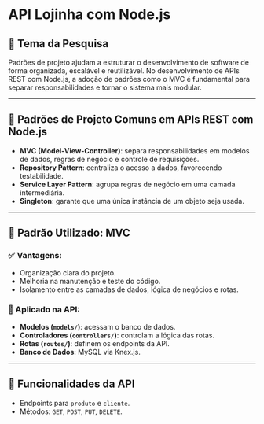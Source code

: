 # API Lojinha com Node.js 

## 🎯 Tema da Pesquisa
Padrões de projeto ajudam a estruturar o desenvolvimento de software de forma organizada, escalável e reutilizável. No desenvolvimento de APIs REST com Node.js, a adoção de padrões como o MVC é fundamental para separar responsabilidades e tornar o sistema mais modular.

---

## 🧩 Padrões de Projeto Comuns em APIs REST com Node.js

- **MVC (Model-View-Controller)**: separa responsabilidades em modelos de dados, regras de negócio e controle de requisições.
- **Repository Pattern**: centraliza o acesso a dados, favorecendo testabilidade.
- **Service Layer Pattern**: agrupa regras de negócio em uma camada intermediária.
- **Singleton**: garante que uma única instância de um objeto seja usada.

---

## 📌 Padrão Utilizado: MVC

### ✅ Vantagens:
- Organização clara do projeto.
- Melhoria na manutenção e teste do código.
- Isolamento entre as camadas de dados, lógica de negócios e rotas.

### 🔧 Aplicado na API:
- **Modelos (`models/`)**: acessam o banco de dados.
- **Controladores (`controllers/`)**: controlam a lógica das rotas.
- **Rotas (`routes/`)**: definem os endpoints da API.
- **Banco de Dados**: MySQL via Knex.js.

---

## 🚀 Funcionalidades da API

- Endpoints para `produto` e `cliente`.
- Métodos: `GET`, `POST`, `PUT`, `DELETE`.


